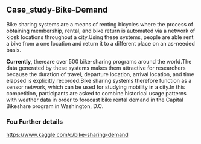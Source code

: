 ## Case_study-Bike-Demand
Bike sharing systems are a means of renting bicycles where the process of obtaining membership, rental, and bike return is automated via
a network of kiosk locations throughout a city.Using these systems, people are able rent a bike from a one location and return it to a 
different place on an as-needed basis. 

**Currently**, thereare over 500 bike-sharing programs around the world.The data generated by these systems makes them attractive for researchers because the
duration of travel, departure location, arrival location, and time elapsed is explicitly recorded.Bike sharing systems therefore function 
as a sensor network, which can be used for studying mobility in a city.In this competition, participants are asked to combine historical
usage patterns with weather data in order to forecast bike rental demand in the Capital Bikeshare program in Washington, D.C.

### Fou Further details
https://www.kaggle.com/c/bike-sharing-demand

